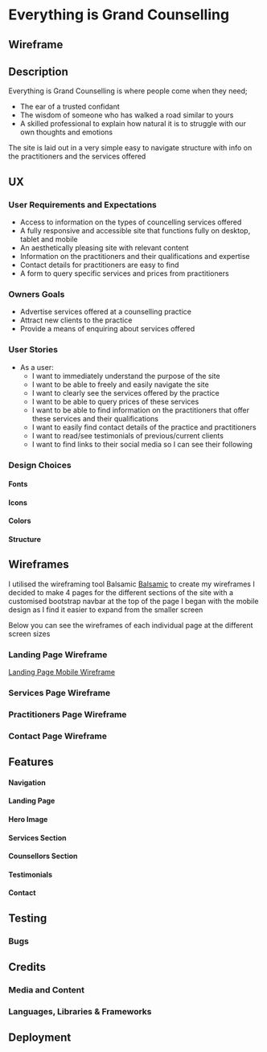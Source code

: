 # **Everything is Grand Counselling**

## **Wireframe**

## **Description** 

Everything is Grand Counselling is where people come when they need;

* The ear of a trusted confidant
* The wisdom of someone who has walked a road similar to yours 
* A skilled professional to explain how natural it is to struggle with our own thoughts and emotions

The site is laid out in a very simple easy to navigate structure with info on the practitioners and the  services offered

## **UX**

### **User Requirements and Expectations**

* Access to information on the types of councelling services offered
* A fully responsive and accessible site that functions fully on desktop, tablet and mobile
* An aesthetically pleasing site with relevant content
* Information on the practitioners and their qualifications and expertise
* Contact details for practitioners are easy to find
* A form to query specific services and prices from practitioners

### **Owners Goals**

* Advertise services offered at a counselling practice
* Attract new clients to the practice
* Provide a means of enquiring about services offered

### **User Stories**

* As a user:
  * I want to immediately understand the purpose of the site
  * I want to be able to freely and easily navigate the site
  * I want to clearly see the services offered by the practice
  * I want to be able to query prices of these services
  * I want to be able to find information on the practitioners that offer these services and their qualifications
  * I want to easily find contact details of the practice and practitioners
  * I want to read/see testimonials of previous/current clients
  * I want to find links to their social media so I can see their following

### **Design Choices**

#### Fonts

#### Icons

#### Colors

#### Structure

## **Wireframes**

I utilised the wireframing tool Balsamic [Balsamic](https://balsamiq.com/wireframes/) to create my wireframes
I decided to make 4 pages for the different sections of the site with a customised bootstrap navbar at the top of the page
I began with the mobile design as I find it easier to expand from the smaller screen

Below you can see the wireframes of each individual page at the different screen sizes

### Landing Page Wireframe
[Landing Page Mobile Wireframe](assets/wireframes/landing_page_mobile.png)
### Services Page Wireframe

### Practitioners Page Wireframe

### Contact Page Wireframe



## **Features**

#### Navigation

#### Landing Page

#### Hero Image

#### Services Section

#### Counsellors Section

#### Testimonials

#### Contact 

## **Testing**

### Bugs

## **Credits**

### **Media and Content**

### **Languages, Libraries & Frameworks**
 
## **Deployment**
